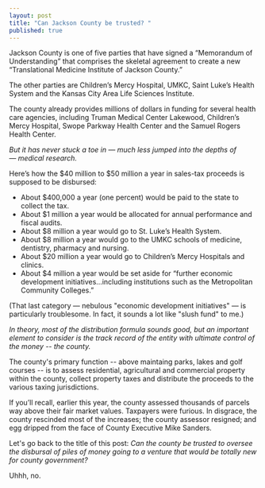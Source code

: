 ```yaml
---
layout: post
title: "Can Jackson County be trusted? "
published: true
---
```


Jackson County is one of five parties that have signed a “Memorandum of Understanding” that comprises the skeletal agreement to create a new “Translational Medicine Institute of Jackson County.”

The other parties are Children’s Mercy Hospital, UMKC, Saint Luke’s Health System and the Kansas City Area Life Sciences Institute.

The county already provides millions of dollars in funding for several health care agencies, including Truman Medical Center Lakewood, Children’s Mercy Hospital, Swope Parkway Health Center and the Samuel Rogers Health Center.

<em>But it has never stuck a toe in — much less jumped into the depths of — medical research.</em>

Here’s how the $40 million to $50 million a year in sales-tax proceeds is supposed to be disbursed:
<ul>
    <li>About $400,000 a year (one percent) would be paid to the state to collect the tax.</li>
    <li>About $1 million a year would be allocated for annual performance and fiscal audits.</li>
    <li>About $8 million a year would go to St. Luke’s Health System.</li>
    <li>About $8 million a year would go to the UMKC schools of medicine, dentistry, pharmacy and nursing.</li> 
    <li>About $20 million a year would go to Children’s Mercy Hospitals and clinics.</li>
    <li>About $4 million a year would be set aside for “further economic development initiatives…including institutions such as the Metropolitan Community Colleges.”</li>
</ul>

(That last category — nebulous "economic development initiatives" — is particularly troublesome. In fact, it sounds a lot like "slush fund" to me.)

<em>In theory, most of the distribution formula sounds good, but an important element to consider is the track record of the entity with ultimate control of the money -- the county.</em>

The county's primary function -- above maintaing parks, lakes and golf courses -- is to assess residential, agricultural and commercial property within the county, collect property taxes and distribute the proceeds to the various taxing jurisdictions.

If you’ll recall, earlier this year, the county assessed thousands of parcels way above their fair market values. Taxpayers were furious. In disgrace, the county rescinded most of the increases; the county assessor resigned; and egg dripped from the face of County Executive Mike Sanders.

Let's go back to the title of this post: _Can the county be trusted to oversee the disbursal of piles of money going to a venture that would be totally new for county government?_

Uhhh, no.